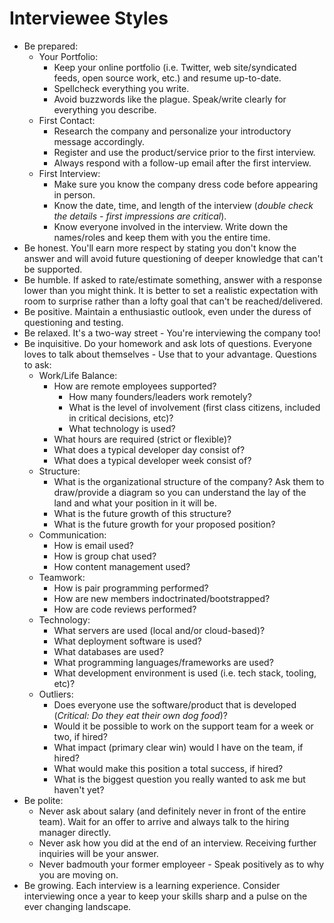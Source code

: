 # Interviewee Styles

* Be prepared:
    * Your Portfolio:
        * Keep your online portfolio (i.e. Twitter, web site/syndicated feeds, open source work, etc.) and resume
          up-to-date.
        * Spellcheck everything you write.
        * Avoid buzzwords like the plague. Speak/write clearly for everything you describe.
    * First Contact:
        * Research the company and personalize your introductory message accordingly.
        * Register and use the product/service prior to the first interview.
        * Always respond with a follow-up email after the first interview.
    * First Interview:
        * Make sure you know the company dress code before appearing in person.
        * Know the date, time, and length of the interview (*double check the details - first impressions are critical*).
        * Know everyone involved in the interview. Write down the names/roles and keep them with you the entire time.
* Be honest. You'll earn more respect by stating you don't know the answer and will avoid future questioning of deeper
  knowledge that can't be supported.
* Be humble. If asked to rate/estimate something, answer with a response lower than you might think. It is better to set
  a realistic expectation with room to surprise rather than a lofty goal that can't be reached/delivered.
* Be positive. Maintain a enthusiastic outlook, even under the duress of questioning and testing.
* Be relaxed. It's a two-way street - You're interviewing the company too!
* Be inquisitive. Do your homework and ask lots of questions. Everyone loves to talk about themselves - Use that to your
  advantage. Questions to ask:
    * Work/Life Balance:
        * How are remote employees supported?
            * How many founders/leaders work remotely?
            * What is the level of involvement (first class citizens, included in critical decisions, etc)?
            * What technology is used?
        * What hours are required (strict or flexible)?
        * What does a typical developer day consist of?
        * What does a typical developer week consist of?
    * Structure:
        * What is the organizational structure of the company? Ask them to draw/provide a diagram so you can understand
          the lay of the land and what your position in it will be.
        * What is the future growth of this structure?
        * What is the future growth for your proposed position?
    * Communication:
        * How is email used?
        * How is group chat used?
        * How content management used?
    * Teamwork:
        * How is pair programming performed?
        * How are new members indoctrinated/bootstrapped?
        * How are code reviews performed?
    * Technology:
        * What servers are used (local and/or cloud-based)?
        * What deployment software is used?
        * What databases are used?
        * What programming languages/frameworks are used?
        * What development environment is used (i.e. tech stack, tooling, etc)?
    * Outliers:
        * Does everyone use the software/product that is developed (*Critical: Do they eat their own dog food*)?
        * Would it be possible to work on the support team for a week or two, if hired?
        * What impact (primary clear win) would I have on the team, if hired?
        * What would make this position a total success, if hired?
        * What is the biggest question you really wanted to ask me but haven't yet?
* Be polite:
    * Never ask about salary (and definitely never in front of the entire team). Wait for an offer to arrive and always
      talk to the hiring manager directly.
    * Never ask how you did at the end of an interview. Receiving further inquiries will be your answer.
    * Never badmouth your former employeer - Speak positively as to why you are moving on.
* Be growing. Each interview is a learning experience. Consider interviewing once a year to keep your skills
  sharp and a pulse on the ever changing landscape.
